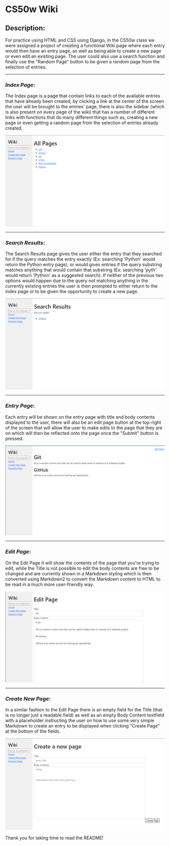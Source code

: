 # CS50w Wiki

## Description:
For practice using HTML and CSS using Django, in the CS50w class we were assigned a project of creating a functional Wiki page where each entry would then have an entry page, as well as being able to create a new page or even edit an existing page. The user could also use a search function and finally use the "Random Page" button to be given a random page from the selection of entries.

---

### ***Index Page***:
The Index page is a page that contain links to each of the available entries that have already been created, by clicking a link at the center of the screen the user will be brought to the entries' page, there is also the sidebar (which is also present on every page of the wiki) that has a number of different links with functions that do many different things such as, creating a new page or even getting a random page from the selection of entries already created.

![Index Page](/Wiki_Webapp_Pictures/Index_page.png)

---

### ***Search Results***:
The Search Results page gives the user either the entry that they searched for if the query matches the entry exactly (Ex: searching 'Python' would return the Python entry page), or would gives entries if the query substring matches anything that would contain that substring (Ex: searching 'pyth' would return 'Python' as a suggested search). If neither of the previous two options would happen due to the query not matching anything in the currently existing entries the user is then prompted to either return to the index page or to be given the opportunity to create a new page.

![Search Results](/Wiki_Webapp_Pictures/Search_Results.png)

---

### ***Entry Page***:
Each entry will be shown on the entry page with title and body contents displayed to the user, there will also be an edit page button at the top-right of the screen that will allow the user to make edits to the page that they are on which will then be reflected onto the page once the "Submit" button is pressed.

![Entry Page](/Wiki_Webapp_Pictures/Entry_page.png)

---

### ***Edit Page***:
On the Edit Page it will show the contents of the page that you're trying to edit, while the Title is not possible to edit the body contents are free to be changed and are currently shown in a Markdown styling which is then converted using Markdown2 to convert the Markdown content to HTML to be read in a much more user-friendly way.

![Edit Page](/Wiki_Webapp_Pictures/Edit_page.png)

---

### ***Create New Page***:
In a similar fashion to the Edit Page there is an empty field for the Title (that is no longer just a readable field) as well as an empty Body Content textfield with a placeholder instructing the user on how to use some very simple Markdown to create an entry to be displayed when clicking "Create Page" at the bottom of the fields.

![Create New Page](/Wiki_Webapp_Pictures/Create_new_page.png)

Thank you for taking time to read the README!
